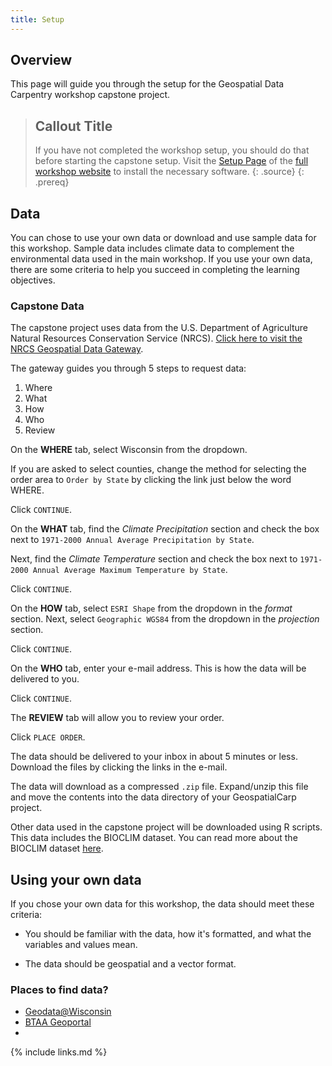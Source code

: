 ```yaml
---
title: Setup
---
```


## Overview

This page will guide you through the setup for the Geospatial Data Carpentry workshop capstone
project.

> ## Callout Title
>
> If you have not completed the workshop setup, you should do that before starting the capstone setup.
> Visit the [Setup Page](https://uw-madison-datascience.github.io/geospatial-workshop/setup.html) of
> the [full workshop website]() to install the necessary software.
> {: .source}
{: .prereq}

## Data

You can chose to use your own data or download and use sample data for this workshop.
Sample data includes climate data to complement the environmental data used in the main workshop.
If you use your own data, there are some criteria to
help you succeed in completing the learning objectives.

### Capstone Data

The capstone project uses data from the U.S. Department of Agriculture Natural Resources
Conservation Service (NRCS).
[Click here to visit the NRCS Geospatial Data Gateway](https://gdg.sc.egov.usda.gov/GDGOrder.aspx?order=QuickState).

The gateway guides you through 5 steps to request data:

1. Where
2. What
3. How
4. Who
5. Review

On the **WHERE** tab, select Wisconsin from the dropdown.

If you are asked to select counties,
change the method for selecting the order area to `Order by State` by 
clicking the link just below the word WHERE.

Click `CONTINUE`.

On the **WHAT** tab, find the *Climate Precipitation* section and check the box next to
`1971-2000 Annual Average Precipitation by State`.

Next, find the *Climate Temperature* section and check the box next to
`1971-2000 Annual Average Maximum Temperature by State`.

Click `CONTINUE`.

On the **HOW** tab, select `ESRI Shape` from the dropdown in the *format* section.
Next, select `Geographic WGS84` from the dropdown in the *projection* section.

Click `CONTINUE`.

On the **WHO** tab, enter your e-mail address. This is how the data will be delivered to you.

Click `CONTINUE`.

The **REVIEW** tab will allow you to review your order.

Click `PLACE ORDER`.

The data should be delivered to your inbox in about 5 minutes or less.
Download the files by clicking the links in the e-mail.

The data will download as a  compressed `.zip` file. 
Expand/unzip this file and
move the contents into the data directory of your GeospatialCarp project.

[//]: # (Are they creating a separate project for this??)

Other data used in the capstone project will be downloaded using R scripts.
This data includes the BIOCLIM dataset.
You can read more about the BIOCLIM dataset
[here](https://rdrr.io/cran/dismo/man/bioclim.html). 

## Using your own data

If you chose your own data for this workshop, the data should meet these criteria:

* You should be familiar with the data, how it's formatted, and what the variables and values mean.

* The data should be geospatial and a vector format.

[//]: # (Can they use their own raster too?)


### Places to find data?

* [Geodata@Wisconsin](https://geodata.wisc.edu/)
* [BTAA Geoportal](https://geo.btaa.org/)
*  


{% include links.md %}
